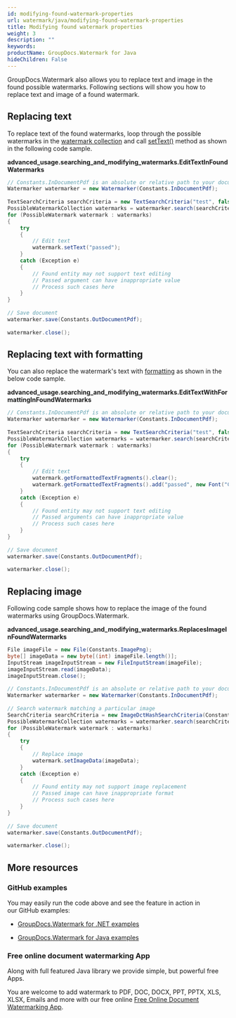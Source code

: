 ```yaml
---
id: modifying-found-watermark-properties
url: watermark/java/modifying-found-watermark-properties
title: Modifying found watermark properties
weight: 3
description: ""
keywords: 
productName: GroupDocs.Watermark for Java
hideChildren: False
---
```

GroupDocs.Watermark also allows you to replace text and image in the found possible watermarks. Following sections will show you how to replace text and image of a found watermark.

## Replacing text

To replace text of the found watermarks, loop through the possible watermarks in the [watermark collection](https://apireference.groupdocs.com/watermark/java/com.groupdocs.watermark.search/PossibleWatermarkCollection) and call [setText()](https://apireference.groupdocs.com/watermark/java/com.groupdocs.watermark.search/PossibleWatermark#setText(java.lang.String)) method as shown in the following code sample.

**advanced\_usage.searching\_and\_modifying\_watermarks.EditTextInFoundWatermarks**

```csharp
// Constants.InDocumentPdf is an absolute or relative path to your document. Ex: "C:\\Docs\\document.pdf"
Watermarker watermarker = new Watermarker(Constants.InDocumentPdf);                                      
                                                                                                         
TextSearchCriteria searchCriteria = new TextSearchCriteria("test", false);                               
PossibleWatermarkCollection watermarks = watermarker.search(searchCriteria);                             
for (PossibleWatermark watermark : watermarks)                                                           
{                                                                                                        
    try                                                                                                  
    {                                                                                                    
        // Edit text                                                                                     
        watermark.setText("passed");                                                                     
    }                                                                                                    
    catch (Exception e)                                                                                  
    {                                                                                                    
        // Found entity may not support text editing                                                     
        // Passed argument can have inappropriate value                                                  
        // Process such cases here                                                                       
    }                                                                                                    
}                                                                                                        
                                                                                                         
// Save document                                                                                         
watermarker.save(Constants.OutDocumentPdf);                                                              
                                                                                                         
watermarker.close();                                                                                     
```

## Replacing text with formatting

You can also replace the watermark's text with [formatting](https://apireference.groupdocs.com/watermark/java/com.groupdocs.watermark.search/PossibleWatermark#getFormattedTextFragments()) as shown in the below code sample.

**advanced\_usage.searching\_and\_modifying\_watermarks.EditTextWithFormattingInFoundWatermarks**

```csharp
// Constants.InDocumentPdf is an absolute or relative path to your document. Ex: "C:\\Docs\\document.pdf"                             
Watermarker watermarker = new Watermarker(Constants.InDocumentPdf);                                                                   
                                                                                                                                      
TextSearchCriteria searchCriteria = new TextSearchCriteria("test", false);                                                            
PossibleWatermarkCollection watermarks = watermarker.search(searchCriteria);                                                          
for (PossibleWatermark watermark : watermarks)                                                                                        
{                                                                                                                                     
    try                                                                                                                               
    {                                                                                                                                 
        // Edit text                                                                                                                  
        watermark.getFormattedTextFragments().clear();                                                                                
        watermark.getFormattedTextFragments().add("passed", new Font("Calibri", 19, FontStyle.Bold), Color.getRed(), Color.getAqua());
    }                                                                                                                                 
    catch (Exception e)                                                                                                               
    {                                                                                                                                 
        // Found entity may not support text editing                                                                                  
        // Passed arguments can have inappropriate value                                                                              
        // Process such cases here                                                                                                    
    }                                                                                                                                 
}                                                                                                                                     
                                                                                                                                      
// Save document                                                                                                                      
watermarker.save(Constants.OutDocumentPdf);                                                                                           
                                                                                                                                      
watermarker.close();                                                                                                                  
```

## Replacing image

Following code sample shows how to replace the image of the found watermarks using GroupDocs.Watermark.

**advanced\_usage.searching\_and\_modifying\_watermarks.ReplacesImageInFoundWatermarks**

```csharp
File imageFile = new File(Constants.ImagePng);                                                           
byte[] imageData = new byte[(int) imageFile.length()];                                                   
InputStream imageInputStream = new FileInputStream(imageFile);                                           
imageInputStream.read(imageData);                                                                        
imageInputStream.close();                                                                                
                                                                                                         
// Constants.InDocumentPdf is an absolute or relative path to your document. Ex: "C:\\Docs\\document.pdf"
Watermarker watermarker = new Watermarker(Constants.InDocumentPdf);                                      
                                                                                                         
// Search watermark matching a particular image                                                          
SearchCriteria searchCriteria = new ImageDctHashSearchCriteria(Constants.LogoBmp);                       
PossibleWatermarkCollection watermarks = watermarker.search(searchCriteria);                             
for (PossibleWatermark watermark : watermarks)                                                           
{                                                                                                        
    try                                                                                                  
    {                                                                                                    
        // Replace image                                                                                 
        watermark.setImageData(imageData);                                                               
    }                                                                                                    
    catch (Exception e)                                                                                  
    {                                                                                                    
        // Found entity may not support image replacement                                                
        // Passed image can have inappropriate format                                                    
        // Process such cases here                                                                       
    }                                                                                                    
}                                                                                                        
                                                                                                         
// Save document                                                                                         
watermarker.save(Constants.OutDocumentPdf);                                                              
                                                                                                         
watermarker.close();                                                                                     
```

## More resources

### GitHub examples

You may easily run the code above and see the feature in action in our GitHub examples:

*   [GroupDocs.Watermark for .NET examples](https://github.com/groupdocs-watermark/GroupDocs.Watermark-for-.NET)
    
*   [GroupDocs.Watermark for Java examples](https://github.com/groupdocs-watermark/GroupDocs.Watermark-for-Java)
    

### Free online document watermarking App

Along with full featured Java library we provide simple, but powerful free Apps.

You are welcome to add watermark to PDF, DOC, DOCX, PPT, PPTX, XLS, XLSX, Emails and more with our free online [Free Online Document Watermarking App](https://products.groupdocs.app/watermark).
